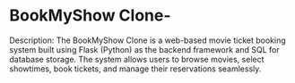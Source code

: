 # BookMyShow Clone-
Description: The BookMyShow Clone is a web-based movie ticket booking system built using Flask (Python) as the backend framework and SQL for database storage. The system allows users to browse movies, select showtimes, book tickets, and manage their reservations seamlessly.

